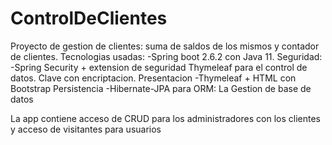 # ControlDeClientes
Proyecto de gestion de clientes: suma de saldos de los mismos y contador de clientes.
Tecnologias usadas:
-Spring boot 2.6.2 con Java 11.
Seguridad:
-Spring Security +  extension de seguridad Thymeleaf 
para el control de datos. 
Clave con encriptacion.
Presentacion
-Thymeleaf + HTML con Bootstrap
Persistencia
-Hibernate-JPA para ORM: La Gestion de base de datos 

La app contiene acceso de CRUD para los administradores con los clientes y acceso de visitantes para usuarios

